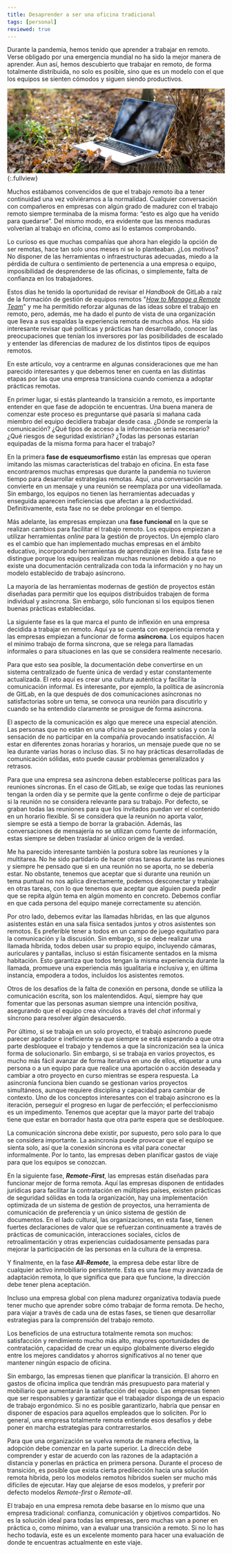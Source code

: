 ```yaml
---
title: Desaprender a ser una oficina tradicional
tags: [personal]
reviewed: true
---
```

Durante la pandemia, hemos tenido que aprender a trabajar en remoto. Verse obligado por una emergencia mundial no ha sido la mejor manera de aprender. Aun así, hemos descubierto que trabajar en remoto, de forma totalmente distribuida, no solo es posible, sino que es un modelo con el que los equipos se sienten cómodos y siguen siendo productivos.

![seedlings](/img/work-from-home.jpg){:.fullview}

Muchos estábamos convencidos de que el trabajo remoto iba a tener continuidad una vez volviéramos a la normalidad. Cualquier conversación con compañeros en empresas con algún grado de madurez con el trabajo remoto siempre terminaba de la misma forma: “esto es algo que ha venido para quedarse”. Del mismo modo, era evidente que las menos maduras volverían al trabajo en oficina, como así lo estamos comprobando.

Lo curioso es que muchas compañías que ahora han elegido la opción de ser remotas, hace tan solo unos meses ni se lo planteaban. ¿Los motivos? No disponer de las herramientas o infraestructuras adecuadas, miedo a la pérdida de cultura o sentimiento de pertenencia a una empresa o equipo, imposibilidad de desprenderse de las oficinas, o simplemente, falta de confianza en los trabajadores.

Estos días he tenido la oportunidad de revisar el _Handbook_ de GitLab a raíz de la formación de gestión de equipos remotos "[_How to Manage a Remote Team_](https://www.coursera.org/learn/remote-team-management/home/welcome)" y me ha permitido reforzar algunas de las ideas sobre el trabajo en remoto, pero, además, me ha dado el punto de vista de una organización que lleva a sus espaldas la experiencia remota de muchos años. Ha sido interesante revisar qué políticas y prácticas han desarrollado, conocer las preocupaciones que tenían los inversores por las posibilidades de escalado y entender las diferencias de madurez de los distintos tipos de equipos remotos.

En este artículo, voy a centrarme en algunas consideraciones que me han parecido interesantes y que debemos tener en cuenta en las distintas etapas por las que una empresa transiciona cuando comienza a adoptar prácticas remotas.

En primer lugar, si estás planteando la transición a remoto, es importante entender en que fase de adopción te encuentras. Una buena manera de comenzar este proceso es preguntarse qué pasaría si mañana cada miembro del equipo decidiera trabajar desde casa. ¿Dónde se rompería la comunicación? ¿Qué tipos de acceso a la información sería necesario? ¿Qué riesgos de seguridad existirían? ¿Todas las personas estarían equipadas de la misma forma para hacer el trabajo?

En la primera **fase de esqueumorfismo** están las empresas que operan imitando las mismas características del trabajo en oficina. En esta fase encontraremos muchas empresas que durante la pandemia no tuvieron tiempo para desarrollar estrategias remotas. Aquí, una conversación se convierte en un mensaje y una reunión se reemplaza por una videollamada. Sin embargo, los equipos no tienen las herramientas adecuadas y enseguida aparecen ineficiencias que afectan a la productividad. Definitivamente, esta fase no se debe prolongar en el tiempo.

Más adelante, las empresas empiezan una **fase funcional** en la que se realizan cambios para facilitar el trabajo remoto. Los equipos empiezan a utilizar herramientas _online_ para la gestión de proyectos. Un ejemplo claro es el cambio que han implementado muchas empresas en el ámbito educativo, incorporando herramientas de aprendizaje en línea. Esta fase se distingue porque los equipos realizan muchas reuniones debido a que no existe una documentación centralizada con toda la información y no hay un modelo establecido de trabajo asíncrono.

La mayoría de las herramientas modernas de gestión de proyectos están diseñadas para permitir que los equipos distribuidos trabajen de forma individual y asíncrona. Sin embargo, sólo funcionan si los equipos tienen buenas prácticas establecidas.

La siguiente fase es la que marca el punto de inflexión en una empresa decidida a trabajar en remoto. Aquí ya se cuenta con experiencia remota y las empresas empiezan a funcionar de forma **asíncrona**. Los equipos hacen el mínimo trabajo de forma síncrona, que se relega para llamadas informales o para situaciones en las que se considera realmente necesario.

Para que esto sea posible, la documentación debe convertirse en un sistema centralizado de fuente única de verdad y estar constantemente actualizada. El reto aquí es crear una cultura auténtica y facilitar la comunicación informal. Es interesante, por ejemplo, la política de asíncronía de GitLab, en la que después de dos comunicaciones asíncronas no satisfactorias sobre un tema, se convoca una reunión para discutirlo y cuando se ha entendido claramente se prosigue de forma asíncrona.

El aspecto de la comunicación es algo que merece una especial atención. Las personas que no están en una oficina se pueden sentir solas y con la sensación de no participar en la compañía provocando insatisfacción. Al estar en diferentes zonas horarias y horarios, un mensaje puede que no se lea durante varias horas o incluso días. Si no hay prácticas desarrolladas de comunicación sólidas, esto puede causar problemas generalizados y retrasos.

Para que una empresa sea asíncrona deben establecerse políticas para las reuniones síncronas. En el caso de GitLab, se exige que todas las reuniones tengan la orden día y se permite que la gente confirme o deje de participar si la reunión no se considera relevante para su trabajo. Por defecto, se graban todas las reuniones para que los invitados puedan ver el contenido en un horario flexible. Si se considera que la reunión no aporta valor, siempre se está a tiempo de borrar la grabación. Además, las conversaciones de mensajería no se utilizan como fuente de información, estas siempre se deben trasladar al único origen de la verdad.

Me ha parecido interesante también la postura sobre las reuniones y la multitarea. No he sido partidario de hacer otras tareas durante las reuniones y siempre he pensado que si en una reunión no se aporta, no se debería estar. No obstante, tenemos que aceptar que si durante una reunión un tema puntual no nos aplica directamente, podemos desconectar y trabajar en otras tareas, con lo que tenemos que aceptar que alguien pueda pedir que se repita algún tema en algún momento en concreto. Debemos confiar en que cada persona del equipo maneje correctamente su atención.

Por otro lado, debemos evitar las llamadas híbridas, en las que algunos asistentes están en una sala física sentados juntos y otros asistentes son remotos. Es preferible tener a todos en un campo de juego equitativo para la comunicación y la discusión. Sin embargo, si se debe realizar una llamada híbrida, todos deben usar su propio equipo, incluyendo cámaras, auriculares y pantallas, incluso si están físicamente sentados en la misma habitación. Esto garantiza que todos tengan la misma experiencia durante la llamada, promueve una experiencia más igualitaria e inclusiva y, en última instancia, empodera a todos, incluidos los asistentes remotos.

Otros de los desafíos de la falta de conexión en persona, donde se utiliza la comunicación escrita, son los malentendidos. Aquí, siempre hay que fomentar que las personas asuman siempre una intención positiva, asegurando que el equipo crea vínculos a través del _chat_ informal y síncrono para resolver algún desacuerdo.

Por último, si se trabaja en un solo proyecto, el trabajo asíncrono puede parecer agotador e ineficiente ya que siempre se está esperando a que otra parte desbloquee el trabajo y tendemos a que la sincronización sea la única forma de solucionarlo. Sin embargo, si se trabaja en varios proyectos, es mucho más fácil avanzar de forma iterativa en uno de ellos, etiquetar a una persona o a un equipo para que realice una aportación o acción deseada y cambiar a otro proyecto en curso mientras se espera respuesta. La asincronía funciona bien cuando se gestionan varios proyectos simultáneos, aunque requiere disciplina y capacidad para cambiar de contexto. Uno de los conceptos interesantes con el trabajo asíncrono es la iteración, perseguir el progreso en lugar de perfección; el perfeccionismo es un impedimento. Tenemos que aceptar que la mayor parte del trabajo tiene que estar en borrador hasta que otra parte espera que se desbloquee.

La comunicación síncrona debe existir, por supuesto, pero solo para lo que se considera importante. La asincronía puede provocar que el equipo se sienta solo, así que la conexión síncrona es vital para conectar informalmente. Por lo tanto, las empresas deben planificar gastos de viaje para que los equipos se conozcan.

En la siguiente fase, **_Remote-First_**, las empresas están diseñadas para funcionar mejor de forma remota. Aquí las empresas disponen de entidades jurídicas para facilitar la contratación en múltiples países, existen prácticas de seguridad sólidas en toda la organización, hay una implementación optimizada de un sistema de gestión de proyectos, una herramienta de comunicación de preferencia y un único sistema de gestión de documentos. En el lado cultural, las organizaciones, en esta fase, tienen fuertes declaraciones de valor que se refuerzan continuamente a través de prácticas de comunicación, interacciones sociales, ciclos de retroalimentación y otras experiencias cuidadosamente pensadas para mejorar la participación de las personas en la cultura de la empresa.

Y finalmente, en la fase **_All-Remote_**, la empresa debe estar libre de cualquier activo inmobiliario persistente. Esta es una fase muy avanzada de adaptación remota, lo que significa que para que funcione, la dirección debe tener plena aceptación.

Incluso una empresa global con plena madurez organizativa todavía puede tener mucho que aprender sobre cómo trabajar de forma remota. De hecho, para viajar a través de cada una de estas fases, se tienen que desarrollar estrategias para la comprensión del trabajo remoto.

Los beneficios de una estructura totalmente remota son muchos: satisfacción y rendimiento mucho más alto, mayores oportunidades de contratación, capacidad de crear un equipo globalmente diverso elegido entre los mejores candidatos y ahorros significativos al no tener que mantener ningún espacio de oficina.

Sin embargo, las empresas tienen que planificar la transición. El ahorro en gastos de oficina implica que tendrán más presupuesto para material y mobiliario que aumentarán la satisfacción del equipo. Las empresas tienen que ser responsables y garantizar que el trabajador disponga de un espacio de trabajo ergonómico. Si no es posible garantizarlo, habría que pensar en disponer de espacios para aquellos empleados que lo soliciten. Por lo general, una empresa totalmente remota entiende esos desafíos y debe poner en marcha estrategias para contrarrestarlos.

Para que una organización se vuelva remota de manera efectiva, la adopción debe comenzar en la parte superior. La dirección debe comprender y estar de acuerdo con las razones de la adaptación a distancia y ponerlas en práctica en primera persona. Durante el proceso de transición, es posible que exista cierta predilección hacia una solución remota híbrida, pero los modelos remotos híbridos suelen ser mucho más difíciles de ejecutar. Hay que alejarse de esos modelos, y preferir por defecto modelos _Remote-first_ o _Remote-all_.

El trabajo en una empresa remota debe basarse en lo mismo que una empresa tradicional: confianza, comunicación y objetivos compartidos. No es la solución ideal para todas las empresas, pero muchas van a poner en práctica o, como mínimo, van a evaluar una transición a remoto. Si no lo has hecho todavía, este es un excelente momento para hacer una evaluación de donde te encuentras actualmente en este viaje.
